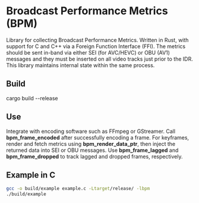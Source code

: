 # Broadcast Performance Metrics (BPM)
Library for collecting Broadcast Performance Metrics. Written in Rust, with support for C and C++ via a Foreign Function Interface (FFI).
The metrics should be sent in-band via either SEI (for AVC/HEVC) or OBU (AV1) messages and they must be inserted on all video tracks just prior to the IDR. This library maintains internal state within the same process.

## Build
cargo build --release

## Use
Integrate with encoding software such as FFmpeg or GStreamer. Call **bpm_frame_encoded** after successfully encoding a frame. For keyframes, render and fetch metrics using  **bpm_render_data_ptr**, then inject the returned data into SEI or OBU messages. Use **bpm_frame_lagged** and **bpm_frame_dropped** to track lagged and dropped frames, respectively.

## Example in C
```bash
gcc -o build/example example.c -Ltarget/release/ -lbpm
./build/example
```